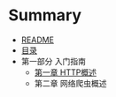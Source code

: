 # Summary

* [README](README.md)
* [目录](mu_lu.md)
* 第一部分 入门指南
   * [第一章 HTTP概述](1.md)
   * 第二章 网络爬虫概述

